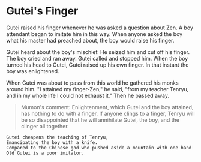 # Gutei's Finger

Gutei raised his finger whenever he was asked a question about Zen. A boy attendant began to imitate him in this way. When anyone asked the boy what his master had preached about, the boy would raise his finger.

Gutei heard about the boy's mischief. He seized  him and cut off his finger. The boy cried and ran away. Gutei called and stopped him. When the boy turned his head to Gutei, Gutei raised up his own finger. In that instant the boy was enlightened.

When Gutei was about to pass from this world he gathered his monks around him. "I attained my finger-Zen," he said, "from my teacher Tenryu, and in my whole life I could not exhaust it." Then he passed away.



> Mumon's comment: Enlightenment, which Gutei and the boy attained, has nothing to do with a finger. If anyone clings to a finger, Tenryu will be so disappointed that he will annihilate Gutei, the boy, and the clinger all together.

```
Gutei cheapens the teaching of Tenryu,
Emancipating the boy with a knife.
Compared to the Chinese god who pushed aside a mountain with one hand
Old Gutei is a poor imitator.
```
